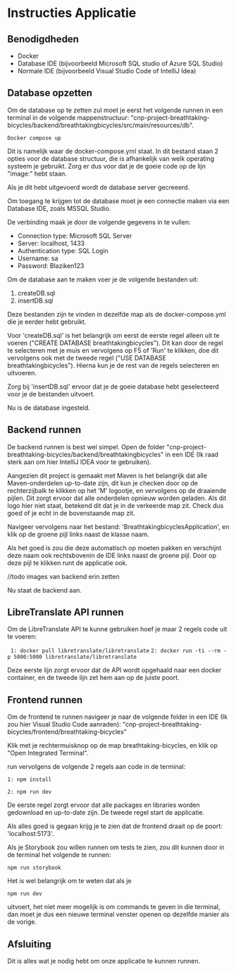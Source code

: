 # Instructies Applicatie

## Benodigdheden
- Docker
- Database IDE (bijvoorbeeld Microsoft SQL studio of Azure SQL Studio)
- Normale IDE (bijvoorbeeld Visual Studio Code of IntelliJ Idea)

## Database opzetten

Om de database op te zetten zul moet je eerst het volgende runnen in een terminal in de volgende mappenstructuur: "cnp-project-breathtaking-bicycles/backend/breathtakingbicycles/src/main/resources/db".

``` Docker compose up ```

Dit is namelijk waar de docker-compose.yml staat. In dit bestand staan 2 opties voor de database structuur, die is afhankelijk van welk operating systeem je gebruikt. Zorg er dus voor dat je de goeie code op de lijn "image:" hebt staan. 

Als je dit hebt uitgevoerd wordt de database server gecreeerd.

Om toegang te krijgen tot de database moet je een connectie maken via een Database IDE, zoals MSSQL Studio. 

De verbinding maak je door de volgende gegevens in te vullen:
- Connection type: Microsoft SQL Server
- Server: localhost, 1433
- Authentication type: SQL Login
- Username: sa
- Password: Blaziken123

Om de database aan te maken voer je de volgende bestanden uit:

1. createDB.sql
2. insertDB.sql

Deze bestanden zijn te vinden in dezelfde map als de docker-compose.yml die je eerder hebt gebruikt. 

Voor 'createDB.sql' is het belangrijk om eerst de eerste regel alleen uit te voeren ("CREATE DATABASE breathtakingbicycles"). Dit kan door de regel te selecteren met je muis en vervolgens op F5 of 'Run' te klikken, doe dit vervolgens ook met de tweede regel ("USE DATABASE breathtakingbicycles"). Hierna kun je de rest van de regels selecteren en uitvoeren. 

Zorg bij 'insertDB.sql' ervoor dat je de goeie database hebt geselecteerd voor je de bestanden uitvoert. 

Nu is de database ingesteld.

## Backend runnen

De backend runnen is best wel simpel. Open de folder "cnp-project-breathtaking-bicycles/backend/breathtakingbicycles" in een IDE (Ik raad sterk aan om hier IntelliJ IDEA voor te gebruiken). 

Aangezien dit project is gemaakt met Maven is het belangrijk dat alle Maven-onderdelen up-to-date zijn, dit kun je checken door op de rechterzijbalk te klikken op het 'M' logootje, en vervolgens op de draaiende pijlen. Dit zorgt ervoor dat alle onderdelen opnieuw worden geladen. Als dit logo hier niet staat, betekend dit dat je in de verkeerde map zit. Check dus goed of je echt in de bovenstaande map zit.

Navigeer vervolgens naar het bestand: 'BreathtakingbicyclesApplication', en klik op de groene pijl links naast de klasse naam. 

Als het goed is zou die deze automatisch op moeten pakken en verschijnt deze naam ook rechtsbovenin de IDE links naast de groene pijl. Door op deze pijl te klikken runt de applicatie ook. 

//todo images van backend erin zetten

Nu staat de backend aan.

## LibreTranslate API runnen

Om de LibreTranslate API te kunne gebruiken hoef je maar 2 regels code uit te voeren:

``` 1: docker pull libretranslate/libretranslate```
``` 2: docker run -ti --rm -p 5000:5000 libretranslate/libretranslate ```

Deze eerste lijn zorgt ervoor dat de API wordt opgehaald naar een docker container, en de tweede lijn zet hem aan op de juiste poort. 

## Frontend runnen

Om de frontend te runnen navigeer je naar de volgende folder in een IDE (Ik zou hier Visual Studio Code aanraden): "cnp-project-breathtaking-bicycles/frontend/breathtaking-bicycles"

Klik met je rechtermuisknop op de map breathtaking-bicycles, en klik op "Open Integrated Terminal".

run vervolgens de volgende 2 regels aan code in de terminal:

``` 1: npm install ```

``` 2: npm run dev ```

De eerste regel zorgt ervoor dat alle packages en libraries worden gedownload en up-to-date zijn. 
De tweede regel start de applicatie. 

Als alles goed is gegaan krijg je te zien dat de frontend draait op de poort: 'localhost:5173'.

Als je Storybook zou willen runnen om tests te zien, zou dit kunnen door in de terminal het volgende te runnen:

``` npm run storybook ```

Het is wel belangrijk om te weten dat als je 

```npm run dev ``` 

uitvoert, het niet meer mogelijk is om commands te geven in die terminal, dan moet je dus een nieuwe terminal venster openen op dezelfde manier als de vorige. 

## Afsluiting

Dit is alles wat je nodig hebt om onze applicatie te kunnen runnen. 


